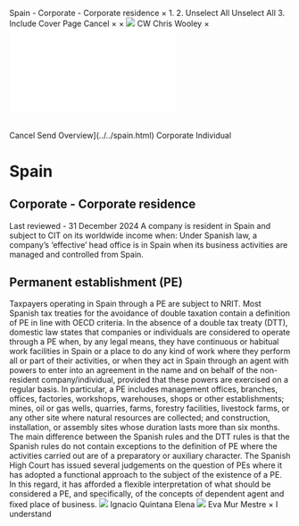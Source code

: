 Spain - Corporate - Corporate residence
×
1.
2.
Unselect All
Unselect All
3.
Include Cover Page
Cancel
×
×
![](../../-/media/world-wide-tax-summaries/attachments/global---chris-wooley.ashx%3Frev=ac5e5f3223b34096b1afc2a6009c7320&revision=ac5e5f32-23b3-4096-b1af-c2a6009c7320&hash=859B7ADC84DC2CBEC9760E9E6EE7DE6D0A8BFCDF)
CW
Chris Wooley
×
![](corporate-residence.html)
######
Cancel
Send
Overview](../../spain.html)
Corporate
Individual
# Spain
## Corporate - Corporate residence
Last reviewed - 31 December 2024
A company is resident in Spain and subject to CIT on its worldwide income when:
Under Spanish law, a company’s ‘effective’ head office is in Spain when its business activities are managed and controlled from Spain.
## Permanent establishment (PE)
Taxpayers operating in Spain through a PE are subject to NRIT.
Most Spanish tax treaties for the avoidance of double taxation contain a definition of PE in line with OECD criteria.
In the absence of a double tax treaty (DTT), domestic law states that companies or individuals are considered to operate through a PE when, by any legal means, they have continuous or habitual work facilities in Spain or a place to do any kind of work where they perform all or part of their activities, or when they act in Spain through an agent with powers to enter into an agreement in the name and on behalf of the non-resident company/individual, provided that these powers are exercised on a regular basis.
In particular, a PE includes management offices, branches, offices, factories, workshops, warehouses, shops or other establishments; mines, oil or gas wells, quarries, farms, forestry facilities, livestock farms, or any other site where natural resources are collected; and construction, installation, or assembly sites whose duration lasts more than six months.
The main difference between the Spanish rules and the DTT rules is that the Spanish rules do not contain exceptions to the definition of PE where the activities carried out are of a preparatory or auxiliary character.
The Spanish High Court has issued several judgements on the question of PEs where it has adopted a functional approach to the subject of the existence of a PE. In this regard, it has afforded a flexible interpretation of what should be considered a PE, and specifically, of the concepts of dependent agent and fixed place of business.
![](../../-/media/world-wide-tax-summaries/attachments/spain---ignacio_quintana_elena.ashx%3Frev=9eabee28435640dc847d0a2f012c3bf4&revision=9eabee28-4356-40dc-847d-0a2f012c3bf4&hash=03B96ABF832106F3A3115CC95D5AAC1E92A36026)
Ignacio Quintana Elena
![](../../-/media/world-wide-tax-summaries/attachments/spain---eva_mur_mestre.ashx%3Frev=0eb32255ebf5421fb184c75c2407493b&revision=0eb32255-ebf5-421f-b184-c75c2407493b&hash=E2A588E14A07719823B1C89E73D767BE8BA28178)
Eva Mur Mestre
×
I understand
